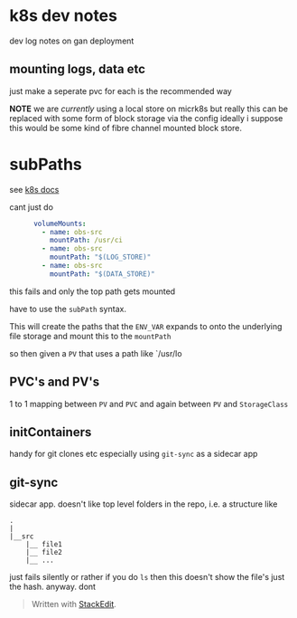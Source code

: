 

# k8s dev notes

dev log notes on gan deployment

## mounting logs, data etc

just make a seperate pvc for each is the recommended way

__NOTE__ we are _currently_ using a local store on micrk8s but really this can be replaced with some form of block storage via the config ideally i suppose this would be some kind of fibre channel mounted block store.


# subPaths

see [k8s docs](https://kubernetes.io/docs/concepts/storage/volumes/#using-subpath)

cant just do 

```yaml
      volumeMounts:
        - name: obs-src
          mountPath: /usr/ci
        - name: obs-src
          mountPath: "$(LOG_STORE)"
        - name: obs-src
          mountPath: "$(DATA_STORE)"
```
this fails and only the top path gets mounted

have to use the `subPath` syntax.

This will create the paths that the `ENV_VAR` expands to onto the underlying file storage and mount this to the `mountPath`

so then given a `PV` that uses a path like `/usr/lo 

## PVC's and PV's

1 to 1 mapping between `PV` and `PVC` and again between `PV` and `StorageClass`
 
## initContainers

handy for git clones etc
especially using `git-sync` as a sidecar app
## git-sync

sidecar app. doesn't like top level folders in the repo, i.e. a structure like
```
.
|
|__src
	|__ file1
	|__ file2
	|__ ...
```
just fails silently or rather if you do `ls` then this doesn't show the file's just the hash. anyway. dont
> Written with [StackEdit](https://stackedit.io/).
<!--stackedit_data:
eyJoaXN0b3J5IjpbLTEyNjA4NTI1OTcsMTEzMDY2NjQwMCwtMT
UyNTgzNDI5Niw2MTAyMTA2NjYsOTAwNjAwMjVdfQ==
-->